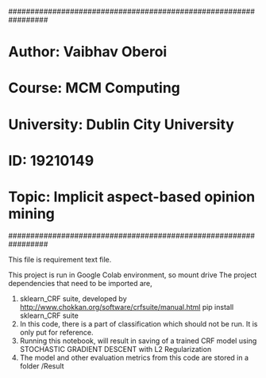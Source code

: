 #################################################################	
#               Author: Vaibhav Oberoi				#
#               Course: MCM Computing				#
#            University: Dublin City University			#
#               ID: 19210149					#
#          Topic: Implicit aspect-based opinion mining		#
#################################################################

This file is requirement text file. 

This project is run in Google Colab environment, so mount drive
The project dependencies that need to be imported  are,

1. sklearn_CRF suite, developed by http://www.chokkan.org/software/crfsuite/manual.html
	pip install sklearn_CRF suite
2. In this code, there is a part of classification which should not be run. It is only put
for reference.
3. Running this notebook, will result in saving of a trained CRF model using STOCHASTIC 
GRADIENT DESCENT with L2 Regularization
4. The model and other evaluation metrics from this code are stored in a folder /Result

